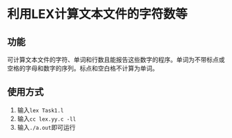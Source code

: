 # 利用LEX计算文本文件的字符数等
## 功能
可计算文本文件的字符、单词和行数且能报告这些数字的程序。单词为不带标点或空格的字母和数字的序列。标点和空白格不计算为单词。
## 使用方式
1. 输入`lex Task1.l`
2. 输入`cc lex.yy.c -ll`
3. 输入`./a.out`即可运行
